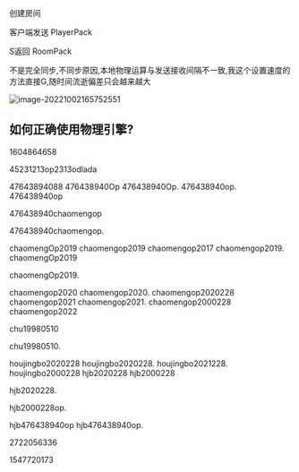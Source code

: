 

创建房间

客户端发送 PlayerPack

S返回 RoomPack

不是完全同步,不同步原因,本地物理运算与发送接收间隔不一致,我这个设置速度的方法直接G,随时间流逝偏差只会越来越大

![image-20221002165752551](C:\Users\CodeElk\AppData\Roaming\Typora\typora-user-images\image-20221002165752551.png)

## 如何正确使用物理引擎?



1604864658

45231213op2313odlada

47643894088
476438940Op
476438940Op.
476438940op.
476438940op

476438940chaomengop

476438940chaomengop.

chaomengOp2019
chaomengop2019
chaomengop2017
chaomengop2019.
chaomengOp2019

chaomengOp2019.

chaomengop2020
chaomengop2020.
chaomengop2020228
chaomengop2021
chaomengop2021.
chaomengop2000228
chaomengop2022

chu19980510

chu19980510.

houjingbo2020228
houjingbo2020228.
houjingbo2021228.
houjingbo2000228
hjb2020228
hjb2000228

hjb2020228.

hjb2000228op.

hjb476438940op
hjb476438940op.

2722056336

1547720173
